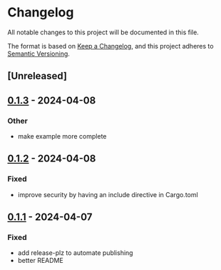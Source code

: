 # Changelog
All notable changes to this project will be documented in this file.

The format is based on [Keep a Changelog](https://keepachangelog.com/en/1.0.0/),
and this project adheres to [Semantic Versioning](https://semver.org/spec/v2.0.0.html).

## [Unreleased]

## [0.1.3](https://github.com/sukkis/getfrompass/compare/v0.1.2...v0.1.3) - 2024-04-08

### Other
- make example more complete

## [0.1.2](https://github.com/sukkis/getfrompass/compare/v0.1.1...v0.1.2) - 2024-04-08

### Fixed
- improve security by having an include directive in Cargo.toml

## [0.1.1](https://github.com/sukkis/getfrompass/compare/v0.1.0...v0.1.1) - 2024-04-07

### Fixed
- add release-plz to automate publishing
- better README
